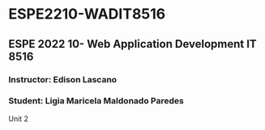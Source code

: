 # ESPE2210-WADIT8516
## ESPE 2022 10- Web Application Development  IT 8516
### Instructor: Edison Lascano
### Student:  Ligia Maricela Maldonado Paredes
Unit 2
